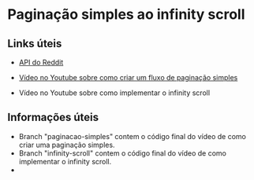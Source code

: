# Paginação simples ao infinity scroll

## Links úteis

* [API do Reddit](https://www.reddit.com/dev/api/)
* [Vídeo no Youtube sobre como criar um fluxo de paginação simples](https://www.youtube.com/watch?v=xyjJbBnSOKI)

* Vídeo no Youtube sobre como implementar o infinity scroll

## Informações úteis

* Branch "paginacao-simples" contem o código final do vídeo de como criar uma paginação simples.
* Branch "infinity-scroll" contem o código final do vídeo de como implementar o infinity scroll.
* 
